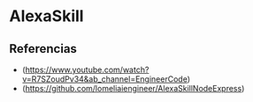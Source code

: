 # AlexaSkill
## Referencias
* (https://www.youtube.com/watch?v=R7SZoudPv34&ab_channel=EngineerCode)
* (https://github.com/lomeliaiengineer/AlexaSkillNodeExpress)
